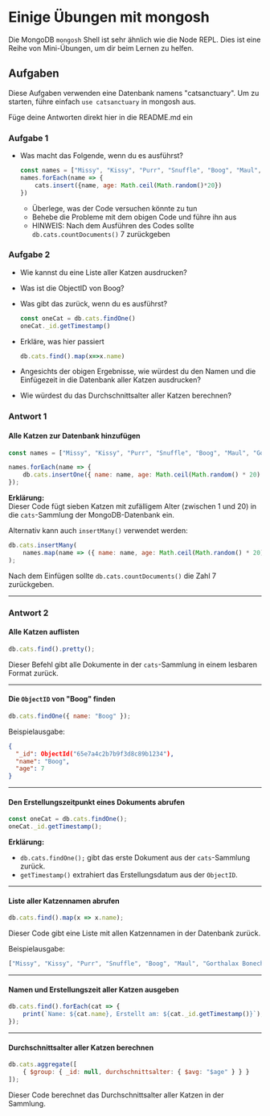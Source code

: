# Einige Übungen mit mongosh

Die MongoDB `mongosh` Shell ist sehr ähnlich wie die Node REPL. Dies ist eine Reihe von Mini-Übungen, um dir beim Lernen zu helfen.

## Aufgaben

Diese Aufgaben verwenden eine Datenbank namens "catsanctuary". Um zu starten, führe einfach `use catsanctuary` in mongosh aus.

Füge deine Antworten direkt hier in die README.md ein

### Aufgabe 1

- Was macht das Folgende, wenn du es ausführst?

    ```js
    const names = ["Missy", "Kissy", "Purr", "Snuffle", "Boog", "Maul", "Gorthalax Bonechewer"]
    names.forEach(name => {
        cats.insert({name, age: Math.ceil(Math.random()*20})
    })
    ```

    - Überlege, was der Code versuchen könnte zu tun
    - Behebe die Probleme mit dem obigen Code und führe ihn aus
    - HINWEIS: Nach dem Ausführen des Codes sollte `db.cats.countDocuments()` 7 zurückgeben

### Aufgabe 2

- Wie kannst du eine Liste aller Katzen ausdrucken?
- Was ist die ObjectID von Boog?
- Was gibt das zurück, wenn du es ausführst?

    ```js
    const oneCat = db.cats.findOne()
    oneCat._id.getTimestamp()
    ```

- Erkläre, was hier passiert

    ```js
    db.cats.find().map(x=>x.name)
    ```

- Angesichts der obigen Ergebnisse, wie würdest du den Namen und die Einfügezeit in die Datenbank aller Katzen ausdrucken?
- Wie würdest du das Durchschnittsalter aller Katzen berechnen?

### **Antwort 1**  

#### Alle Katzen zur Datenbank hinzufügen  

```js
const names = ["Missy", "Kissy", "Purr", "Snuffle", "Boog", "Maul", "Gorthalax Bonechewer"];

names.forEach(name => {
    db.cats.insertOne({ name: name, age: Math.ceil(Math.random() * 20) });
});
```

**Erklärung:**  
Dieser Code fügt sieben Katzen mit zufälligem Alter (zwischen 1 und 20) in die `cats`-Sammlung der MongoDB-Datenbank ein.  

Alternativ kann auch `insertMany()` verwendet werden:  

```js
db.cats.insertMany(
    names.map(name => ({ name: name, age: Math.ceil(Math.random() * 20) }))
);
```

Nach dem Einfügen sollte `db.cats.countDocuments()` die Zahl 7 zurückgeben.

---

### **Antwort 2**  

#### Alle Katzen auflisten  

```js
db.cats.find().pretty();
```

Dieser Befehl gibt alle Dokumente in der `cats`-Sammlung in einem lesbaren Format zurück.  

---

#### Die `ObjectID` von "Boog" finden  

```js
db.cats.findOne({ name: "Boog" });
```

Beispielausgabe:  

```json
{
  "_id": ObjectId("65e7a4c2b7b9f3d8c89b1234"),
  "name": "Boog",
  "age": 7
}
```

---

#### Den Erstellungszeitpunkt eines Dokuments abrufen  

```js
const oneCat = db.cats.findOne();
oneCat._id.getTimestamp();
```

**Erklärung:**  
- `db.cats.findOne();` gibt das erste Dokument aus der `cats`-Sammlung zurück.  
- `getTimestamp()` extrahiert das Erstellungsdatum aus der `ObjectID`.

---

#### Liste aller Katzennamen abrufen  

```js
db.cats.find().map(x => x.name);
```

Dieser Code gibt eine Liste mit allen Katzennamen in der Datenbank zurück.  

Beispielausgabe:  

```js
["Missy", "Kissy", "Purr", "Snuffle", "Boog", "Maul", "Gorthalax Bonechewer"]
```

---

#### Namen und Erstellungszeit aller Katzen ausgeben  

```js
db.cats.find().forEach(cat => {
    print(`Name: ${cat.name}, Erstellt am: ${cat._id.getTimestamp()}`);
});
```

---

#### Durchschnittsalter aller Katzen berechnen  

```js
db.cats.aggregate([
    { $group: { _id: null, durchschnittsalter: { $avg: "$age" } } }
]);
```

Dieser Code berechnet das Durchschnittsalter aller Katzen in der Sammlung.


